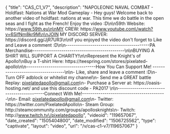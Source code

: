 {
    "title": "CAS_C1_V7",
    "description": "NAPOLEONIC NAVAL COMBAT - Holdfast: Nations at War Mod Gameplay - Hey guys! Welcome back to another video of holdfast: nations at war. This time we do battle in the open seas and I fight as the French! Enjoy the video :D\n\n59th Website: https:\/\/www.59th.eu\n\nMY CREW: https:\/\/www.youtube.com\/watch?v=6SifNm8kr9M\n\nJOIN MY DISCORD SERVER: https:\/\/discord.gg\/JjR7UR3\n\nIf you enjoyed the video don't forget to Like and Leave a comment :D\n\n-----------------------------------------PA Merchandise---------------------------------------------\n\nBUYING A SHIRT WILL SUPPORT A CHARITY!\n\nRepresent the Knight's of Apollo!\nBuy a T-shirt Here: https:\/\/teespring.com\/stores\/pixelated-apollo\n\n----------------------------------How You Can Support Me! -----------------------------------\n\n- Like, share and leave a comment :D\n- Turn OFF adblock or whitelist my channel\n- Send me a GREAT battle Replay: pixelatedapollo@gmail.com\n- Purchase a Server at: https:\/\/oasis-hosting.net\/ and use this discount code - PA2017 \n\n------------------------------------------Connect With Me!-----------------------------------------\n\n- Email: pixelatedapollo@gmail.com\n- Twitter: https:\/\/twitter.com\/PixelatedApollo\n- Steam Group:  http:\/\/steamcommunity.com\/groups\/apollosknights\n- Twitch: http:\/\/www.twitch.tv\/pixelatedapollo",
    "videoid": "119657067",
    "date_created": "1505404800",
    "date_modified": "1506725562",
    "type": "captivate",
    "layout": "video",
    "url": "\/v\/cas-c1-v7\/119657067"
}